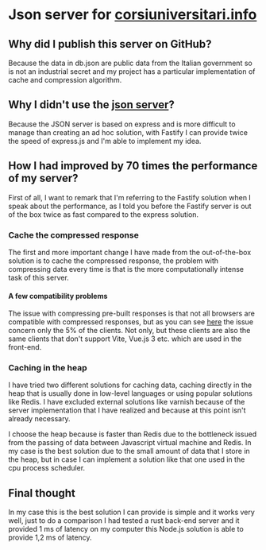# Json server for [corsiuniversitari.info](https://www.corsiuniversitari.info/) 
## Why did I publish this server on GitHub?
Because the data in db.json are public data from the Italian government so is not an industrial secret and my project has a particular implementation of cache and compression algorithm.
## Why I didn't use the [json server](https://github.com/typicode/json-server)?
Because the JSON server is based on express and is more difficult to manage than creating an ad hoc solution, with Fastify I can provide twice the speed of express.js and I'm able to implement my idea.
## How I had improved by 70 times the performance of my server?
First of all, I want to remark that I'm referring to the Fastify solution when I speak about the performance, as I told you before the Fastify server is out of the box twice as fast compared to the express solution.
### Cache the compressed response
The first and more important change I have made from the out-of-the-box solution is to cache the compressed response, the problem with compressing data every time is that is the more computationally intense task of this server.
#### A few compatibility problems
The issue with compressing pre-built responses is that not all browsers are compatible with compressed responses, but as you can see [here](https://caniuse.com/?search=gzip) the issue concern only the 5% of the clients. Not only, but these clients are also the same clients that don't support Vite, Vue.js 3 etc. which are used in the front-end.
### Caching in the heap
I have tried two different solutions for caching data, caching directly in the heap that is usually done in low-level languages or using popular solutions like Redis. I have excluded external solutions like varnish because of the server implementation that I have realized and because at this point isn't already necessary.

I choose the heap because is faster than Redis due to the bottleneck issued from the passing of data between Javascript virtual machine and Redis. In my case is the best solution due to the small amount of data that I store in the heap, but in case I can implement a solution like that one used in the cpu process scheduler.
## Final thought
In my case this is the best solution I can provide is simple and it works very well, just to do a comparison I had tested a rust back-end server and it provided 1 ms of latency on my computer this Node.js solution is able to provide 1,2 ms of latency.